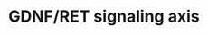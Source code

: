 ---
annotations:
- id: PW:0000004
  parent: regulatory pathway
  type: Pathway Ontology
  value: regulatory pathway
- id: DOID:0080205
  type: Disease Ontology
  value: CAKUT
authors:
- Fehrhart
- Eweitz
- Larsgw
citedin:
- link: PMC9051587
  title: Overlap of vitamin A and vitamin D target genes with CAKUT-related processes
    (2022)
communities:
- RareDiseases
description: GDNF-RET signalling is at the core of the signalling network in kidney
  development. These signalling interactions between the metanephric mesenchyme and
  the nephric duct are crucial to ensure the induction of the ureter from the nephric
  duct.  Pathway converted from original mouse pathway WP4820.
last-edited: 2023-02-01
ndex: 5eb51048-8b6e-11eb-9e72-0ac135e8bacf
organisms:
- Homo sapiens
redirect_from:
- /index.php/Pathway:WP4830
- /instance/WP4830
- /instance/WP4830_rr125308
revision: r125308
schema-jsonld:
- '@context': https://schema.org/
  '@id': https://wikipathways.github.io/pathways/WP4830.html
  '@type': Dataset
  creator:
    '@type': Organization
    name: WikiPathways
  description: GDNF-RET signalling is at the core of the signalling network in kidney
    development. These signalling interactions between the metanephric mesenchyme
    and the nephric duct are crucial to ensure the induction of the ureter from the
    nephric duct.  Pathway converted from original mouse pathway WP4820.
  keywords:
  - AGTR2
  - BMP4
  - CTNNB1
  - EYA1
  - FAT4
  - FOXC1
  - FOXC2
  - GATA3
  - GDNF
  - GFRA1
  - GLI3
  - GREM1
  - HSPB11
  - IFT27
  - LHX1
  - PAX2
  - RET
  - ROBO2
  - SALL1
  - SLIT2
  - SOX11
  - SOX17
  - SPRY1
  license: CC0
  name: GDNF/RET signaling axis
seo: CreativeWork
title: GDNF/RET signaling axis
wpid: WP4830
---
